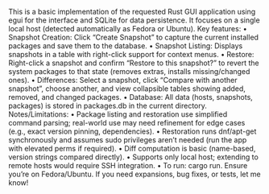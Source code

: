 This is a basic implementation of the requested Rust GUI application using egui for the interface and SQLite for data persistence. It focuses on a single local host (detected automatically as Fedora or Ubuntu). Key features:
•  Snapshot Creation: Click “Create Snapshot” to capture the current installed packages and save them to the database.
•  Snapshot Listing: Displays snapshots in a table with right-click support for context menus.
•  Restore: Right-click a snapshot and confirm “Restore to this snapshot?” to revert the system packages to that state (removes extras, installs missing/changed ones).
•  Differences: Select a snapshot, click “Compare with another snapshot”, choose another, and view collapsible tables showing added, removed, and changed packages.
•  Database: All data (hosts, snapshots, packages) is stored in packages.db in the current directory.
Notes/Limitations:
•  Package listing and restoration use simplified command parsing; real-world use may need refinement for edge cases (e.g., exact version pinning, dependencies).
•  Restoration runs dnf/apt-get synchronously and assumes sudo privileges aren’t needed (run the app with elevated perms if required).
•  Diff computation is basic (name-based, version strings compared directly).
•  Supports only local host; extending to remote hosts would require SSH integration.
•  To run: cargo run. Ensure you’re on Fedora/Ubuntu.
If you need expansions, bug fixes, or tests, let me know!